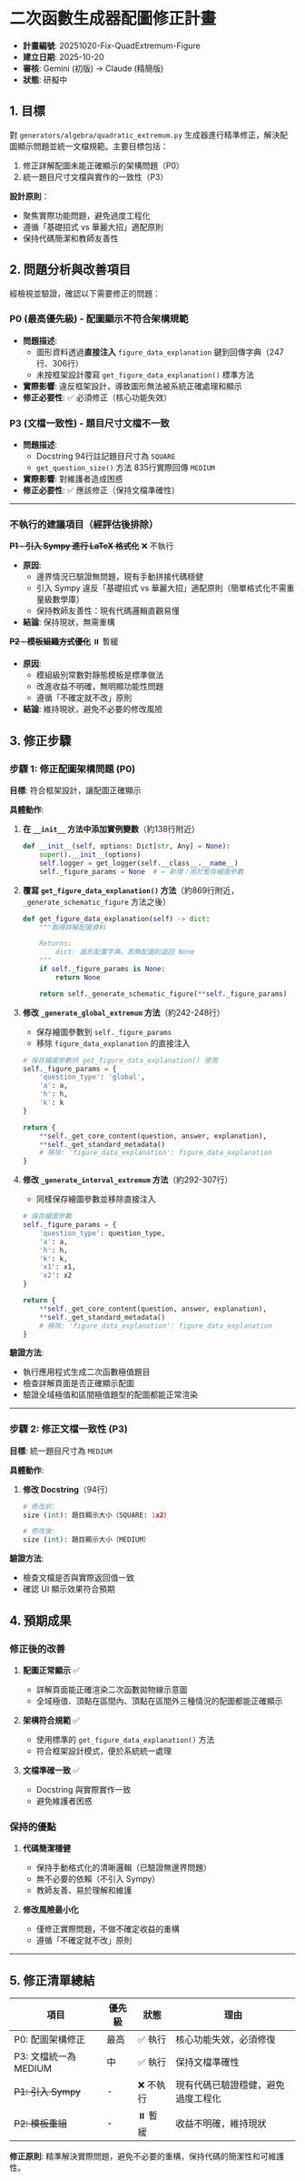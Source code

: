# 二次函數生成器配圖修正計畫

- **計畫編號**: 20251020-Fix-QuadExtremum-Figure
- **建立日期**: 2025-10-20
- **審核**: Gemini (初版) → Claude (精簡版)
- **狀態**: 研擬中

## 1. 目標

對 `generators/algebra/quadratic_extremum.py` 生成器進行精準修正，解決配圖顯示問題並統一文檔規範。主要目標包括：
1. 修正詳解配圖未能正確顯示的架構問題（P0）
2. 統一題目尺寸文檔與實作的一致性（P3）

**設計原則**：
- 聚焦實際功能問題，避免過度工程化
- 遵循「基礎招式 vs 華麗大招」適配原則
- 保持代碼簡潔和教師友善性

## 2. 問題分析與改善項目

經檢視並驗證，確認以下需要修正的問題：

### P0 (最高優先級) - 配圖顯示不符合架構規範
- **問題描述**:
  - 圖形資料透過**直接注入** `figure_data_explanation` 鍵到回傳字典（247行、306行）
  - 未按框架設計覆寫 `get_figure_data_explanation()` 標準方法
- **實際影響**: 違反框架設計，導致圖形無法被系統正確處理和顯示
- **修正必要性**: ✅ 必須修正（核心功能失效）

### P3 (文檔一致性) - 題目尺寸文檔不一致
- **問題描述**:
  - Docstring 94行註記題目尺寸為 `SQUARE`
  - `get_question_size()` 方法 835行實際回傳 `MEDIUM`
- **實際影響**: 對維護者造成困惑
- **修正必要性**: ✅ 應該修正（保持文檔準確性）

---

### 不執行的建議項目（經評估後排除）

**~~P1 - 引入 Sympy 進行 LaTeX 格式化~~** ❌ 不執行
- **原因**:
  - 邊界情況已驗證無問題，現有手動拼接代碼穩健
  - 引入 Sympy 違反「基礎招式 vs 華麗大招」適配原則（簡單格式化不需重量級數學庫）
  - 保持教師友善性：現有代碼邏輯直觀易懂
- **結論**: 保持現狀，無需重構

**~~P2 - 模板組織方式優化~~** ⏸️ 暫緩
- **原因**:
  - 模組級別常數對靜態模板是標準做法
  - 改進收益不明確，無明顯功能性問題
  - 遵循「不確定就不改」原則
- **結論**: 維持現狀，避免不必要的修改風險

## 3. 修正步驟

### 步驟 1: 修正配圖架構問題 (P0)

**目標**: 符合框架設計，讓配圖正確顯示

**具體動作**:

1. **在 `__init__` 方法中添加實例變數**（約138行附近）
   ```python
   def __init__(self, options: Dict[str, Any] = None):
       super().__init__(options)
       self.logger = get_logger(self.__class__.__name__)
       self._figure_params = None  # ← 新增：用於暫存繪圖參數
   ```

2. **覆寫 `get_figure_data_explanation()` 方法**（約869行附近，`_generate_schematic_figure` 方法之後）
   ```python
   def get_figure_data_explanation(self) -> dict:
       """取得詳解配圖資料

       Returns:
           dict: 圖形配置字典，若無配圖則返回 None
       """
       if self._figure_params is None:
           return None

       return self._generate_schematic_figure(**self._figure_params)
   ```

3. **修改 `_generate_global_extremum` 方法**（約242-248行）
   - 保存繪圖參數到 `self._figure_params`
   - 移除 `figure_data_explanation` 的直接注入
   ```python
   # 保存繪圖參數供 get_figure_data_explanation() 使用
   self._figure_params = {
       'question_type': 'global',
       'a': a,
       'h': h,
       'k': k
   }

   return {
       **self._get_core_content(question, answer, explanation),
       **self._get_standard_metadata()
       # 移除: 'figure_data_explanation': figure_data_explanation
   }
   ```

4. **修改 `_generate_interval_extremum` 方法**（約292-307行）
   - 同樣保存繪圖參數並移除直接注入
   ```python
   # 保存繪圖參數
   self._figure_params = {
       'question_type': question_type,
       'a': a,
       'h': h,
       'k': k,
       'x1': x1,
       'x2': x2
   }

   return {
       **self._get_core_content(question, answer, explanation),
       **self._get_standard_metadata()
       # 移除: 'figure_data_explanation': figure_data_explanation
   }
   ```

**驗證方法**:
- 執行應用程式生成二次函數極值題目
- 檢查詳解頁面是否正確顯示配圖
- 驗證全域極值和區間極值題型的配圖都能正常渲染

---

### 步驟 2: 修正文檔一致性 (P3)

**目標**: 統一題目尺寸為 `MEDIUM`

**具體動作**:

1. **修改 Docstring**（94行）
   ```python
   # 修改前:
   size (int): 題目顯示大小（SQUARE: 1x2）

   # 修改後:
   size (int): 題目顯示大小（MEDIUM）
   ```

**驗證方法**:
- 檢查文檔是否與實際返回值一致
- 確認 UI 顯示效果符合預期

## 4. 預期成果

### 修正後的改善

1. **配圖正常顯示** ✅
   - 詳解頁面能正確渲染二次函數拋物線示意圖
   - 全域極值、頂點在區間內、頂點在區間外三種情況的配圖都能正確顯示

2. **架構符合規範** ✅
   - 使用標準的 `get_figure_data_explanation()` 方法
   - 符合框架設計模式，便於系統統一處理

3. **文檔準確一致** ✅
   - Docstring 與實際實作一致
   - 避免維護者困惑

### 保持的優點

1. **代碼簡潔穩健**
   - 保持手動格式化的清晰邏輯（已驗證無邊界問題）
   - 無不必要的依賴（不引入 Sympy）
   - 教師友善、易於理解和維護

2. **修改風險最小化**
   - 僅修正實際問題，不做不確定收益的重構
   - 遵循「不確定就不改」原則

---

## 5. 修正清單總結

| 項目 | 優先級 | 狀態 | 理由 |
|------|--------|------|------|
| P0: 配圖架構修正 | 最高 | ✅ 執行 | 核心功能失效，必須修復 |
| P3: 文檔統一為 MEDIUM | 中 | ✅ 執行 | 保持文檔準確性 |
| ~~P1: 引入 Sympy~~ | - | ❌ 不執行 | 現有代碼已驗證穩健，避免過度工程化 |
| ~~P2: 模板重組~~ | - | ⏸️ 暫緩 | 收益不明確，維持現狀 |

**修正原則**: 精準解決實際問題，避免不必要的重構，保持代碼的簡潔性和可維護性。